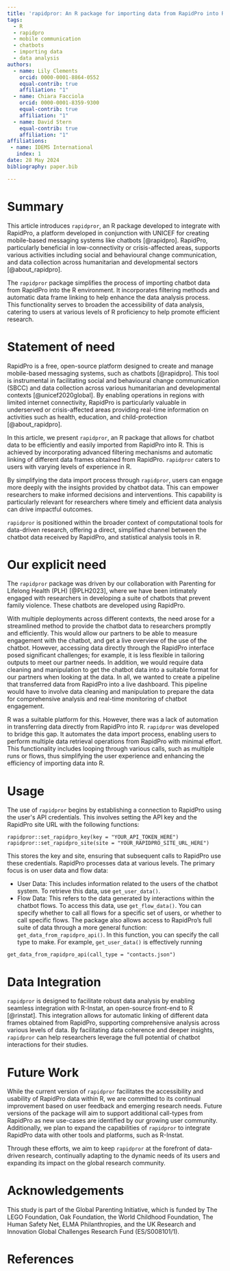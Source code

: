 ```yaml
---
title: 'rapidpror: An R package for importing data from RapidPro into R'
tags:
  - R
  - rapidpro
  - mobile communication
  - chatbots
  - importing data
  - data analysis
authors:
  - name: Lily Clements
    orcid: 0000-0001-8864-0552
    equal-contrib: true
    affiliation: "1"
  - name: Chiara Facciola
    orcid: 0000-0001-8359-9300
    equal-contrib: true
    affiliation: "1"
  - name: David Stern
    equal-contrib: true
    affiliation: "1"
affiliations:
 - name: IDEMS International
   index: 1
date: 28 May 2024
bibliography: paper.bib

---
```


# Summary
This article introduces `rapidpror`, an R package developed to integrate with RapidPro, a platform developed in conjunction with UNICEF for creating mobile-based messaging systems like chatbots [@rapidpro]. RapidPro, particularly beneficial in low-connectivity or crisis-affected areas, supports various activities including social and behavioural change communication, and data collection across humanitarian and developmental sectors [@about_rapidpro].

The `rapidpror` package simplifies the process of importing chatbot data from RapidPro into the R environment. It incorporates filtering methods and automatic data frame linking to help enhance the data analysis process. This functionality serves to broaden the accessibility of data analysis, catering to users at various levels of R proficiency to help promote efficient research.

# Statement of need
RapidPro is a free, open-source platform designed to create and manage mobile-based messaging systems, such as chatbots [@rapidpro]. This tool is instrumental in facilitating social and behavioural change communication (SBCC) and data collection across various humanitarian and developmental contexts [@unicef2020global]. By enabling operations in regions with limited internet connectivity, RapidPro is particularly valuable in underserved or crisis-affected areas providing real-time information on activities such as health, education, and child-protection [@about_rapidpro].

In this article, we present `rapidpror`, an R package that allows for chatbot data to be efficiently and easily imported from RapidPro into R. This is achieved by incorporating advanced filtering mechanisms and automatic linking of different data frames obtained from RapidPro. `rapidpror` caters to users with varying levels of experience in R.

By simplifying the data import process through `rapidpror`, users can engage more deeply with the insights provided by chatbot data. This can empower researchers to make informed decisions and interventions. This capability is particularly relevant for researchers where timely and efficient data analysis can drive impactful outcomes. 

`rapidpror` is positioned within the broader context of computational tools for data-driven research, offering a direct, simplified channel between the chatbot data received by RapidPro, and statistical analysis tools in R.


# Our explicit need

The `rapidpror` package was driven by our collaboration with Parenting for Lifelong Health (PLH) [@PLH2023], where we have been intimately engaged with researchers in developing a suite of chatbots that prevent family violence. These chatbots are developed using RapidPro.

With multiple deployments across different contexts, the need arose for a streamlined method to provide the chatbot data to researchers promptly and efficiently. This would allow our partners to be able to measure engagement with the chatbot, and get a live overview of the use of the chatbot. However, accessing data directly through the RapidPro interface posed significant challenges; for example, it is less flexible in tailoring outputs to meet our partner needs. In addition, we would require data cleaning and manipulation to get the chatbot data into a suitable format for our partners when looking at the data. In all, we wanted to create a pipeline that transferred data from RapidPro into a live dashboard. This pipeline would have to involve data cleaning and manipulation to prepare the data for comprehensive analysis and real-time monitoring of chatbot engagement.

R was a suitable platform for this. However, there was a lack of automation in transferring data directly from RapidPro into R. `rapidpror` was developed to bridge this gap. It automates the data import process, enabling users to perform multiple data retrieval operations from RapidPro with minimal effort. This functionality includes looping through various calls, such as multiple runs or flows, thus simplifying the user experience and enhancing the efficiency of importing data into R.


# Usage
The use of `rapidpror` begins by establishing a connection to RapidPro using the user's API credentials. This involves setting the API key and the RapidPro site URL with the following functions:

```
rapidpror::set_rapidpro_key(key = "YOUR_API_TOKEN_HERE")
rapidpror::set_rapidpro_site(site = "YOUR_RAPIDPRO_SITE_URL_HERE")
```

This stores the key and site, ensuring that subsequent calls to RapidPro use these credentials. RapidPro processes data at various levels. The primary focus is on user data and flow data:

- User Data: This includes information related to the users of the chatbot system. To retrieve this data, use `get_user_data()`.
- Flow Data: This refers to the data generated by interactions within the chatbot flows. To access this data, use `get_flow_data()`. You can specify whether to call all flows for a specific set of users, or whether to call specific flows. 
The package also allows access to RapidPro’s full suite of data through a more general function: `get_data_from_rapidpro_api()`. In this function, you can specify the call type to make. For example, `get_user_data()` is effectively running

```
get_data_from_rapidpro_api(call_type = "contacts.json")
```

# Data Integration
`rapidpror` is designed to facilitate robust data analysis by enabling seamless integration with R-Instat, an open-source front-end to R [@rinstat]. This integration allows for automatic linking of different data frames obtained from RapidPro, supporting comprehensive analysis across various levels of data. By facilitating data coherence and deeper insights, `rapidpror` can help researchers leverage the full potential of chatbot interactions for their studies.

# Future Work
While the current version of `rapidpror` facilitates the accessibility and usability of RapidPro data within R, we are committed to its continual improvement based on user feedback and emerging research needs. Future versions of the package will aim to support additional call-types from RapidPro as new use-cases are identified by our growing user community. Additionally, we plan to expand the capabilities of `rapidpror` to integrate RapidPro data with other tools and platforms, such as R-Instat.

Through these efforts, we aim to keep `rapidpror` at the forefront of data-driven research, continually adapting to the dynamic needs of its users and expanding its impact on the global research community.

# Acknowledgements
This study is part of the Global Parenting Initiative, which is funded by The LEGO Foundation, Oak Foundation, the World Childhood Foundation, The Human Safety Net, ELMA Philanthropies, and the UK Research and Innovation Global Challenges Research Fund (ES/S008101/1).

# References

